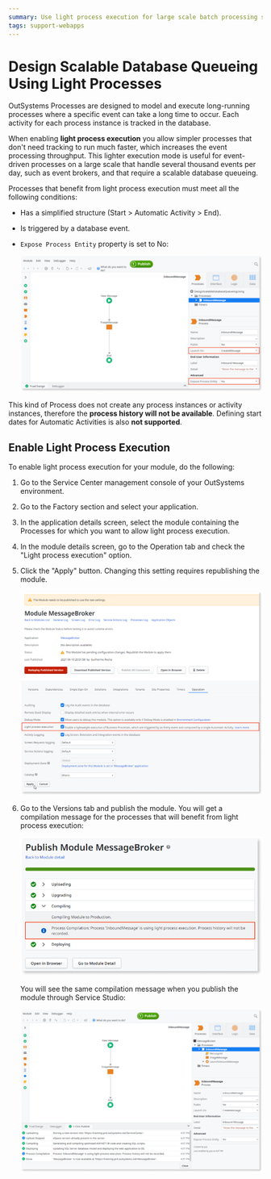 ```yaml
---
summary: Use light process execution for large scale batch processing scenarios, such as an event broker.
tags: support-webapps
---
```


# Design Scalable Database Queueing Using Light Processes

OutSystems Processes are designed to model and execute long-running processes where a specific event can take a long time to occur. Each activity for each process instance is tracked in the database.

When enabling **light process execution** you allow simpler processes that don't need tracking to run much faster, which increases the event processing throughput. This lighter execution mode is useful for event-driven processes on a large scale that handle several thousand events per day, such as event brokers, and that require a scalable database queueing.

Processes that benefit from light process execution must meet all the following conditions:

* Has a simplified structure (Start > Automatic Activity > End).

* Is triggered by a database event.

* `Expose Process Entity` property is set to No:  

    ![](images/light-process-1.png)

This kind of Process does not create any process instances or activity instances, therefore the **process history will not be available**. Defining start dates for Automatic Activities is also **not supported**.

## Enable Light Process Execution

To enable light process execution for your module, do the following:

1. Go to the Service Center management console of your OutSystems environment.

1. Go to the Factory section and select your application.

1. In the application details screen, select the module containing the Processes for which you want to allow light process execution.

1. In the module details screen, go to the Operation tab and check the "Light process execution" option.

1. Click the "Apply" button. Changing this setting requires republishing the module.    

    ![light process execution](images/light-process-enable-sc.png)

1. Go to the Versions tab and publish the module. You will get a compilation message for the processes that will benefit from light process execution:

    ![publish module](images/light-process-publish-module-sc.png)  

    You will see the same compilation message when you publish the module through Service Studio:  

    ![](images/light-process-3.png)
